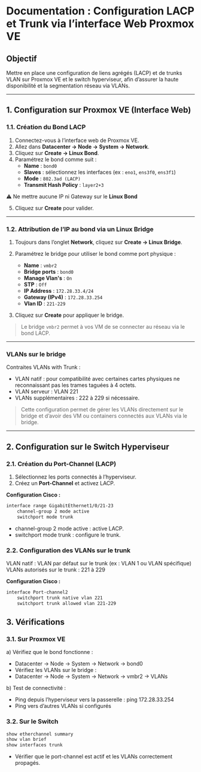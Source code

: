 # Documentation : Configuration LACP et Trunk via l’interface Web Proxmox VE

## Objectif
Mettre en place une configuration de liens agrégés (LACP) et de trunks VLAN sur Proxmox VE et le switch hyperviseur, afin d’assurer la haute disponibilité et la segmentation réseau via VLANs.

---

## 1. Configuration sur Proxmox VE (Interface Web)

### 1.1. Création du Bond LACP

1. Connectez-vous à l’interface web de Proxmox VE.
2. Allez dans **Datacenter → Node → System → Network**.
3. Cliquez sur **Create → Linux Bond**.
4. Paramétrez le bond comme suit :
   - **Name** : `bond0`
   - **Slaves** : sélectionnez les interfaces (ex : `eno1`, `ens3f0`, `ens3f1`) 
   - **Mode** : `802.3ad (LACP)`
   - **Transmit Hash Policy** : `layer2+3` 

⚠️ Ne mettre aucune IP ni Gateway sur le **Linux Bond**

5. Cliquez sur **Create** pour valider.

---

### 1.2. Attribution de l’IP au bond via un Linux Bridge

1. Toujours dans l’onglet **Network**, cliquez sur **Create → Linux Bridge**.
2. Paramétrez le bridge pour utiliser le bond comme port physique :
   * **Name** : `vmbr2`
   * **Bridge ports** : `bond0`
   * **Manage Vlan's** : `On`
   * **STP** : `Off`
   * **IP Address** : `172.28.33.4/24`
   * **Gateway (IPv4)** : `172.28.33.254`
   * **Vlan ID** : `221-229`

3. Cliquez sur **Create** pour appliquer le bridge.

> Le bridge `vmbr2` permet à vos VM de se connecter au réseau via le bond LACP.

---

### VLANs sur le bridge

Contraites VLANs with Trunk :<br>

   * VLAN natif : pour compatibilité avec certaines cartes physiques ne reconnaissant pas les trames taguées à 4 octets.<br>
   * VLAN serveur : VLAN 221<br>
   * VLANs supplémentaires : 222 à 229 si nécessaire.<br>

> Cette configuration permet de gérer les VLANs directement sur le bridge et d’avoir des VM ou containers connectés aux VLANs via le bridge.

---

## 2. Configuration sur le Switch Hyperviseur

### 2.1. Création du Port-Channel (LACP)

1. Sélectionnez les ports connectés à l’hyperviseur.
2. Créez un **Port-Channel** et activez LACP.

**Configuration Cisco :**

```bash
interface range GigabitEthernet1/0/21-23
    channel-group 2 mode active
    switchport mode trunk
```

* channel-group 2 mode active : active LACP.
* switchport mode trunk : configure le trunk.

### 2.2. Configuration des VLANs sur le trunk

VLAN natif : VLAN par défaut sur le trunk (ex : VLAN 1 ou VLAN spécifique)
VLANs autorisés sur le trunk : 221 à 229

**Configuration Cisco :**

```bash
interface Port-channel2
    switchport trunk native vlan 221
    switchport trunk allowed vlan 221-229
```

## 3. Vérifications

### 3.1. Sur Proxmox VE

a) Vérifiez que le bond fonctionne :

* Datacenter → Node → System → Network → bond0
* Vérifiez les VLANs sur le bridge :
* Datacenter → Node → System → Network → vmbr2 → VLANs

b) Test de connectivité :

* Ping depuis l’hyperviseur vers la passerelle : ping 172.28.33.254
* Ping vers d’autres VLANs si configurés

### 3.2. Sur le Switch

```bash
show etherchannel summary
show vlan brief
show interfaces trunk
```

* Vérifier que le port-channel est actif et les VLANs correctement propagés.